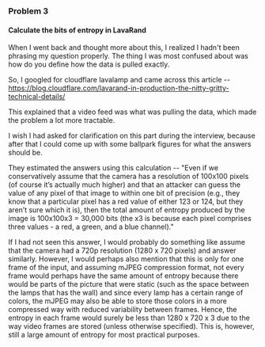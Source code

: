 
### Problem 3

#### Calculate the bits of entropy in LavaRand

When I went back and thought more about this, I realized I hadn't been phrasing my question properly. The thing I was most confused about was how do you define how the data is pulled exactly. 

So, I googled for cloudflare lavalamp and came across this article -- https://blog.cloudflare.com/lavarand-in-production-the-nitty-gritty-technical-details/

This explained that a video feed was what was pulling the data, which made the problem a lot more tractable. 

I wish I had asked for clarification on this part during the interview, because after that I could come up with some ballpark figures for what the answers should be. 

They estimated the answers using this calculation -- 
"Even if we conservatively assume that the camera has a resolution of 100x100 pixels (of course it’s actually much higher) and that an attacker can guess the value of any pixel of that image to within one bit of precision (e.g., they know that a particular pixel has a red value of either 123 or 124, but they aren’t sure which it is), then the total amount of entropy produced by the image is 100x100x3 = 30,000 bits (the x3 is because each pixel comprises three values - a red, a green, and a blue channel)."

If I had not seen this answer, I would probably do something like assume that the camera had a 720p resolution (1280 x 720 pixels) and answer similarly. However, I would perhaps also mention that this is only for one frame of the input, and assuming mJPEG compression format, not every frame would perhaps have the same amount of entropy because there would be parts of the picture that were static (such as the space between the lamps that has the wall) and since every lamp has a certain range of colors, the mJPEG may also be able to store those colors in a more compressed way with reduced variability between frames. Hence, the entropy in each frame would surely be less than 1280 x 720 x 3 due to the way video frames are stored (unless otherwise specified). This is, however, still a large amount of entropy for most practical purposes.
